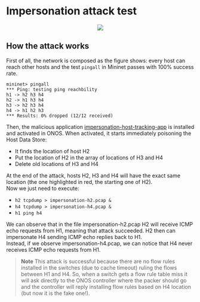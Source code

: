 # Impersonation attack test

<p align="center">
  <img src="https://github.com/edoardottt/offensive-onos-apps/blob/main/tests/impersonation/Impersonation_CAP_attack.png">
</p>

How the attack works
----

First of all, the network is composed as the figure shows: every host can reach other hosts and the test `pingall` in Mininet passes with 100% success rate.  

```
mininet> pingall
*** Ping: testing ping reachbility
h1 -> h2 h3 h4
h2 -> h1 h3 h4
h3 -> h2 h3 h4
h4 -> h1 h2 h3
*** Results: 0% dropped (12/12 received)
```

Then, the malicious application [impersonation-host-tracking-app](https://github.com/edoardottt/offensive-onos-apps/tree/main/apps/impersonation-host-tracking-app) is installed and activated in ONOS. When activated, it starts immediately poisoning the Host Data Store:

- It finds the location of host H2
- Put the location of H2 in the array of locations of H3 and H4
- Delete old locations of H3 and H4

At the end of the attack, hosts H2, H3 and H4 will have the exact same location (the one highlighted in red, the starting one of H2).  
Now we just need to execute:

- `h2 tcpdump > impersonation-h2.pcap &`
- `h4 tcpdump > impersonation-h4.pcap &`
- `h1 ping h4`

We can observe that in the file impersonation-h2.pcap H2 will receive ICMP echo requests from H1, meaning that attack succeeded. H2 then can impersonate H4 sending ICMP echo replies back to H1.  
Instead, if we observe impersonation-h4.pcap, we can notice that H4 never receives ICMP echo requests from H1.

> **Note**
> This attack is successful because there are no flow rules installed in the switches (due to cache timeout) ruling the flows between H1 and H4. So, when a switch gets a flow rule table miss it will ask directly to the ONOS controller where the packer should go and the controller will reply installing flow rules based on H4 location (but now it is the fake one!).
